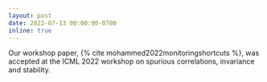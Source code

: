 ```yaml
---
layout: post
date: 2022-07-13 00:00:00-0700
inline: true
---
```


Our workshop paper, {% cite mohammed2022monitoringshortcuts %}, was accepted at the ICML 2022 workshop on spurious correlations, invariance and stability.


